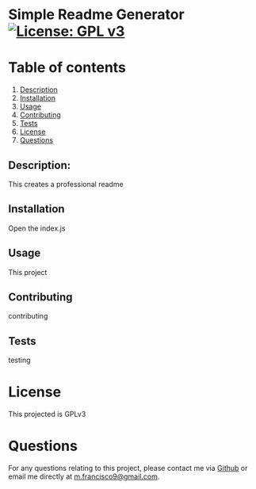 # Simple Readme Generator [![License: GPL v3](https://img.shields.io/badge/License-GPLv3-blue.svg)](https://www.gnu.org/licenses/gpl-3.0)

# Table of contents
1. [Description](#description)
2. [Installation](#installation)
3. [Usage](#usage)
4. [Contributing](#contributing)
5. [Tests](#tests)
6. [License](#license)
7. [Questions](#questions)

## Description: <a name="description"></a>
This creates a professional readme

## Installation <a name="installation"></a>
Open the index.js

## Usage <a name="usage"></a>
This project 

## Contributing <a name="contributing"></a>
contributing

## Tests <a name="tests"></a>
testing

# License <a name="license"></a>
This projected is GPLv3

# Questions <a name="questions">
For any questions relating to this project, please contact me via [Github](http://github.com/mfrancisco9) or email me directly at [m.francisco9@gmail.com](m.francisco9@gmail.com).